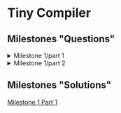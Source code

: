 # Tiny Compiler

## Milestones "Questions"

<details>
  <summary>Milestone 1/part 1</summary>
<p>

![Milestone 1 Part 1](https://user-images.githubusercontent.com/48657780/141201191-d553016b-ce78-4523-9b20-401c57e81d76.png)

  </p>
</details>


<details>
  <summary>Milestone 1/part 2</summary>
<p>

![Milestone 1 Part 2](https://user-images.githubusercontent.com/48657780/141201198-1713e836-fb24-48c9-9636-79a6a07c90b6.png)

  </p>
</details>

## Milestones "Solutions"
[Milestone 1 Part 1](https://github.com/Abanoub-Asaad/Tiny-Compiler/files/7516195/Tiny.Language.Task.1.pdf)
